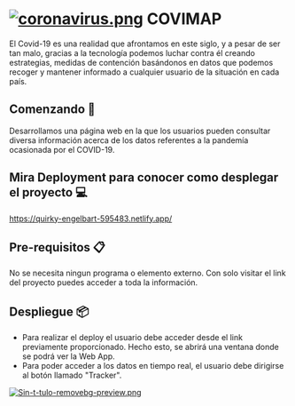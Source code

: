# [![coronavirus.png](https://i.postimg.cc/7L3k0Chj/coronavirus.png)](https://postimg.cc/Ty3FX3rc) COVIMAP 

El Covid-19 es una realidad que afrontamos en este siglo, y a pesar de ser tan malo, gracias a la tecnología podemos luchar contra él creando estrategias, medidas de contención basándonos en datos que podemos recoger y mantener informado a cualquier usuario de la situación en cada país.

## Comenzando 🚀
Desarrollamos una página web en la que los usuarios pueden consultar diversa información acerca de los datos referentes a la pandemía ocasionada por el COVID-19.

## Mira Deployment para conocer como desplegar el proyecto 💻

https://quirky-engelbart-595483.netlify.app/

## Pre-requisitos 📋
No se necesita ningun programa o elemento externo. Con solo visitar el link del proyecto puedes acceder a toda la información. 

## Despliegue 📦

- Para realizar el deploy el usuario debe acceder desde el link previamente proporcionado. Hecho esto, se abrirá una ventana donde se podrá ver la Web App. 
- Para poder acceder a los datos en tiempo real, el usuario debe dirigirse al botón llamado "Tracker". 

[![Sin-t-tulo-removebg-preview.png](https://i.postimg.cc/BbvSsxs2/Sin-t-tulo-removebg-preview.png)](https://postimg.cc/qh9Vx6N7)





